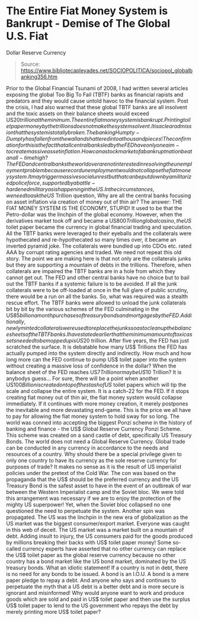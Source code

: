 # The Entire Fiat Money System is Bankrupt - Demise of The Global U.S. Fiat 
Dollar Reserve Currency

> Source: https://www.bibliotecapleyades.net/SOCIOPOLITICA/sociopol_globalbanking356.htm

Prior to
the Global Financial Tsunami of 2008, I had written several
articles exposing the global Too Big To Fail (TBTF)
banks as financial rapists and predators and they would cause untold
havoc to the financial system.
Post the crisis, I had also warned that these global TBTF banks are all
insolvent and the toxic assets on their balance sheets would exceed
US$20 trillion at the minimum. The entire fiat money system is bankrupt.
Printing toilet paper money by the trillions does not make the system
solvent. It is a clear admission that the system is totally broken.
The banking
Humpty-Dumpty has fallen from the
wall and shattered into a thousand pieces! The confirmation for this is
the fact that all central banks led by the FED have only one aim - to
create massive asset inflation. How can a stock market of a bankrupt
nation be at an all-time high?
The FED and central banks the world over are not interested
in resolving the unemployment problem because record unemployment would
not collapse the fiat money system. It may trigger massive social unrest
but that can be put down by a militarized police force, supported by a
battle-hardened military as is happening in the US.
In the circumstances, we need to ask the US$ Trillion question,
Why are all the central banks focusing
on asset inflation via creation of money out of thin air?
The answer: THE FIAT MONEY SYSTEM IS THE
ECONOMY, STUPID!
It used to be that the Petro-dollar was the linchpin of the global
economy. However, when the derivatives market took off and became a
US$800 Trillion global casino, the US$ toilet paper became the currency
in global financial trading and speculation.
All the TBTF banks were leveraged to their eyeballs and the collaterals
were hypothecated and re-hypothecated so many times over, it became an
inverted pyramid joke.
The collaterals were bundled up into CDOs etc. rated AAA by corrupt
rating agencies and traded. We need not repeat this old story. The point
we are making here is that not only are the collaterals junks but they
are supporting a mountain of debts in the trillions.
Therefore, when collaterals are impaired the
TBTF banks are in a hole from which they cannot get out.
The FED and other central banks have no
choice but to bail out the TBTF banks if a systemic failure is to be
avoided. If all the junk collaterals were to be off-loaded at once in
the full glare of public scrutiny, there would be a run on all the
banks. So, what was required was a stealth rescue effort.
The TBTF banks were allowed to unload the
junk collaterals bit by bit by the various schemes of the FED
culminating in the US$85 billion a month purchases of treasury bonds and
mortgages by the FED.
Additionally, newly minted collaterals were used to replace the junks
so as to clean up the balance sheets of the TBTF banks.
I have stated earlier that the minimum
amount of toxic assets needed to be mopped up is US$20 trillion. After
five years, the FED has just scratched the surface. It is debatable how
many US$ Trillions the FED has actually pumped into the system directly
and indirectly.
How much and how long more can the FED
continue to pump US$ toilet paper into the system without creating a
massive loss of confidence in the dollar? When the balance sheet of the
FED reaches US$7 Trillion or maybe US$10 Trillion? It is anybodys
guess...
For sure, there will be a point when another US$100 Billion is created
on top of the stash of US$ toilet papers which will tip the scale and
collapse the entire system.
It is a catch-22 for the FED. If it stops
creating fiat money out of thin air, the fiat money system would
collapse immediately. If it continues with more money creation, it
merely postpones the inevitable and more devastating end-game. This is
the price we all have to pay for allowing the fiat money system to hold
sway for so long.
The world was conned into accepting the biggest Ponzi scheme in the
history of banking and finance - the US$ Global Reserve Currency Ponzi
Scheme.
This scheme was created on a sand castle of debt, specifically US
Treasury Bonds. The world does not need a Global Reserve Currency.
Global trade can be conducted in any currency in accordance to the needs
and resources of a country.
Why should there be a special privilege given to only one country to
have its currency as the sole reserve currency for purposes of trade? It
makes no sense as it is the result of US imperialist policies under the
pretext of the Cold War.
The con was based on the propaganda that the
US$ should be the preferred currency and the US Treasury Bond is the
safest asset to have in the event of an outbreak of war between the
Western Imperialist camp and the Soviet bloc.
We were told this arrangement was necessary
if we are to enjoy the protection of the mighty US superpower!
Yet, when the Soviet bloc collapsed no one questioned the need to
perpetuate the system.
Another spin was propagated. The US was the linchpin in the new
era of globalization as the US market
was the biggest consumer/export market. Everyone was caught in this web
of deceit.
The US market was a market built on a
mountain of debt. Adding insult to injury, the US consumers paid for the
goods produced by millions breaking their backs with US$ toilet paper
money!
Some so-called currency experts have asserted that no other currency can
replace the US$ toilet paper as the global reserve currency because no
other country has a bond market like the US bond market, dominated by
the US treasury bonds. What an idiotic statement!
If a country is not in debt, there is no need for any bonds to be
issued. A bond
is an I.O.U.
A bond is a mere paper pledge to repay a debt.
And anyone who says and continues to perpetuate the myth that a US
debt is a better debt and is more secure is ignorant and
misinformed!
Why would anyone want to work and produce goods which are sold and paid
in US$ toilet paper and then use the surplus US$ toilet paper to lend to
the US government who repays the debt by merely printing more US$ toilet
paper?
